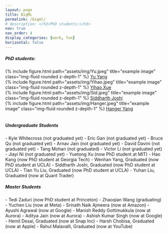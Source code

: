 ```yaml
---
layout: page
title: BigML
permalink: /bigml/
# description: </h3>PhD students:</h3>
nav: true
nav_order: 4
display_categories: [work, fun]
horizontal: false
---
```



<h5>PhD students:</h5>


<div class="row justify-content-sm-center">
   <div class="col-sm-4 mt-3 mt-md-0">
       {% include figure.html path="assets/img/Yu.jpeg" title="example image" class="img-fluid rounded z-depth-1" %}
       <a href="https://sites.google.com/g.ucla.edu/yuyang/home">Yu Yang</a>
   </div>
   <div class="col-sm-4 mt-3 mt-md-0">
       {% include figure.html path="assets/img/Yihao.jpeg" title="example image" class="img-fluid rounded z-depth-1" %}
       <a href="https://sites.google.com/g.ucla.edu/yihao-xue/home">Yihao Xue</a>
   </div>
</div>
<div class="row justify-content-sm-center">
   <div class="col-sm-4 mt-3 mt-md-0">
       {% include figure.html path="assets/img/Sid.jpeg" title="example image" class="img-fluid rounded z-depth-1" %}
       <a href="https://sjoshi804.github.io/">Siddharth Joshi</a>
   </div>
   <div class="col-sm-4 mt-3 mt-md-0">
       {% include figure.html path="assets/img/Hanger.jpeg" title="example image" class="img-fluid rounded z-depth-1" %}
       <a href="https://www.linkedin.com/in/wenhan-yang-6413981b4/">Hanger Yang</a>
   </div>
</div>

<br />
<h5>Undergraduate Students</h5>
- Kyle Whitecross (not graduated yet)
- Eric Gan (not graduated yet)
- Bruce Qu (not graduated yet)
- Arnav Jain (not graduated yet)
- David Davini (not graduated yet)
- Tang Mohan (not graduated)
- Victor Li (not graduated yet)
- Jiayi Ni (not graduated yet)
- Yuetong Xu (now PhD student at MIT)
- Hao Kang (now PhD student at Georgia Tech)
- Wenhan Yang, Graduated (now PhD student at UCLA)
- Siddharth Joshi, Graduated (now PhD student at UCLA)
- Tian Yu Liu, Graduated (now PhD student at UCLA)
- Yuhan Liu, Graduated (now at Quant Trader)

<h5>Master Students</h5>
- Tedi Zaduri (now PhD student at Princeton)
- Zhaoqian Wang (graduating)
- Yuchen Liu (now at Meta)
- Srinath Naik Ajmeera (now at Amazon)
- Ayushi Agrawal (now at Google)
- Manish Reddy Gottimukkula (now at Aurora)
- Aditya Jain (now at Aurora)
- Ashish Kumar Singh (now at Google)
- Hemil Desai, Graduated (now at Snap Inc)
- Harsh Chobisa, Graduated (now at Apple)
- Rahul Malavalli, Graduated (now at YouTube)

<!-- 
<style>
td, th {
   border: none!important;
}
</style>



[<img src="/assets/img/Yu.jpeg"  width="250" height="250">](https://sites.google.com/g.ucla.edu/yuyang/home) | [<img src="/assets/img/Yihao.jpeg"  width="250" height="250">](https://sites.google.com/g.ucla.edu/yihao-xue/home)|
[Yu Yang](https://sites.google.com/g.ucla.edu/yuyang/home)|[Yihao Xue](https://sites.google.com/g.ucla.edu/yihao-xue/home)|
[<img src="/assets/img/Sid.jpeg"  width="250" height="250">](https://sjoshi804.github.io/) | [<img src="/assets/img/Hanger.jpeg"  width="250" height="250">](https://www.linkedin.com/in/wenhan-yang-6413981b4/)|
[Siddharth Joshi](https://sjoshi804.github.io/)|[Hanger Yang](https://www.linkedin.com/in/wenhan-yang-6413981b4/)| -->

